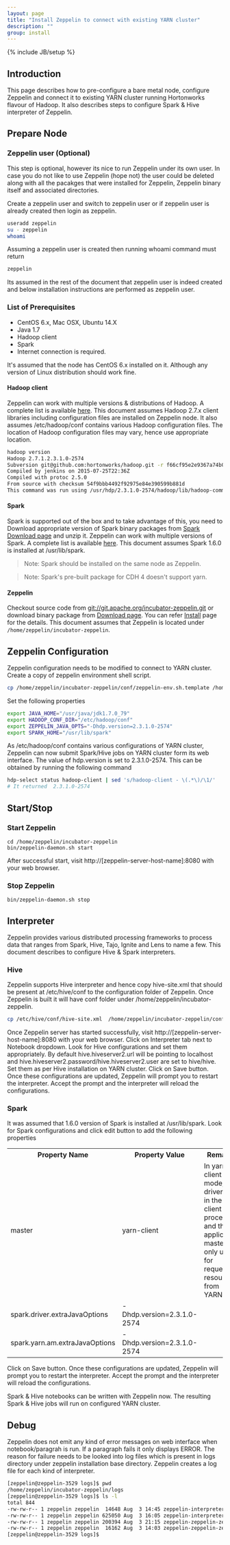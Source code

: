 ```yaml
---
layout: page
title: "Install Zeppelin to connect with existing YARN cluster"
description: ""
group: install
---
```

<!--
Licensed under the Apache License, Version 2.0 (the "License");
you may not use this file except in compliance with the License.
You may obtain a copy of the License at

http://www.apache.org/licenses/LICENSE-2.0

Unless required by applicable law or agreed to in writing, software
distributed under the License is distributed on an "AS IS" BASIS,
WITHOUT WARRANTIES OR CONDITIONS OF ANY KIND, either express or implied.
See the License for the specific language governing permissions and
limitations under the License.
-->
{% include JB/setup %}

## Introduction
This page describes how to pre-configure a bare metal node, configure Zeppelin and connect it to existing YARN cluster running Hortonworks flavour of Hadoop. It also describes steps to configure Spark & Hive interpreter of Zeppelin.

## Prepare Node

### Zeppelin user (Optional)
This step is optional, however its nice to run Zeppelin under its own user. In case you do not like to use Zeppelin (hope not) the user could be deleted along with all the pacakges that were installed for Zeppelin, Zeppelin binary itself and associated directories.

Create a zeppelin user and switch to zeppelin user or if zeppelin user is already created then login as zeppelin.

```bash
useradd zeppelin
su - zeppelin 
whoami
```
Assuming a zeppelin user is created then running whoami command must return 

```bash
zeppelin
```

Its assumed in the rest of the document that zeppelin user is indeed created and below installation instructions are performed as zeppelin user.

### List of Prerequisites

 * CentOS 6.x, Mac OSX, Ubuntu 14.X
 * Java 1.7
 * Hadoop client
 * Spark
 * Internet connection is required. 

It's assumed that the node has CentOS 6.x installed on it. Although any version of Linux distribution should work fine.

#### Hadoop client
Zeppelin can work with multiple versions & distributions of Hadoop. A complete list is available [here](https://github.com/apache/incubator-zeppelin#build). This document assumes Hadoop 2.7.x client libraries including configuration files are installed on Zeppelin node. It also assumes /etc/hadoop/conf contains various Hadoop configuration files. The location of Hadoop configuration files may vary, hence use appropriate location.

```bash
hadoop version
Hadoop 2.7.1.2.3.1.0-2574
Subversion git@github.com:hortonworks/hadoop.git -r f66cf95e2e9367a74b0ec88b2df33458b6cff2d0
Compiled by jenkins on 2015-07-25T22:36Z
Compiled with protoc 2.5.0
From source with checksum 54f9bbb4492f92975e84e390599b881d
This command was run using /usr/hdp/2.3.1.0-2574/hadoop/lib/hadoop-common-2.7.1.2.3.1.0-2574.jar
```

#### Spark
Spark is supported out of the box and to take advantage of this, you need to Download appropriate version of Spark binary packages from [Spark Download page](http://spark.apache.org/downloads.html) and unzip it.
Zeppelin can work with multiple versions of Spark. A complete list is available [here](https://github.com/apache/incubator-zeppelin#build).
This document assumes Spark 1.6.0 is installed at /usr/lib/spark.
> Note: Spark should be installed on the same node as Zeppelin.

> Note: Spark's pre-built package for CDH 4 doesn't support yarn.

#### Zeppelin

Checkout source code from [git://git.apache.org/incubator-zeppelin.git](https://github.com/apache/incubator-zeppelin.git) or download binary package from [Download page](https://zeppelin.incubator.apache.org/download.html).
You can refer [Install](install.html) page for the details.
This document assumes that Zeppelin is located under `/home/zeppelin/incubator-zeppelin`.

## Zeppelin Configuration
Zeppelin configuration needs to be modified to connect to YARN cluster. Create a copy of zeppelin environment shell script.

```bash
cp /home/zeppelin/incubator-zeppelin/conf/zeppelin-env.sh.template /home/zeppelin/incubator-zeppelin/conf/zeppelin-env.sh 
```

Set the following properties

```bash
export JAVA_HOME="/usr/java/jdk1.7.0_79"
export HADOOP_CONF_DIR="/etc/hadoop/conf"
export ZEPPELIN_JAVA_OPTS="-Dhdp.version=2.3.1.0-2574"
export SPARK_HOME="/usr/lib/spark"
```

As /etc/hadoop/conf contains various configurations of YARN cluster, Zeppelin can now submit Spark/Hive jobs on YARN cluster form its web interface. The value of hdp.version is set to 2.3.1.0-2574. This can be obtained by running the following command

```bash
hdp-select status hadoop-client | sed 's/hadoop-client - \(.*\)/\1/'
# It returned  2.3.1.0-2574
```

## Start/Stop
### Start Zeppelin

```
cd /home/zeppelin/incubator-zeppelin
bin/zeppelin-daemon.sh start
```
After successful start, visit http://[zeppelin-server-host-name]:8080 with your web browser.

### Stop Zeppelin

```
bin/zeppelin-daemon.sh stop
```

## Interpreter
Zeppelin provides various distributed processing frameworks to process data that ranges from Spark, Hive, Tajo, Ignite and Lens to name a few. This document describes to configure Hive & Spark interpreters.

### Hive
Zeppelin supports Hive interpreter and hence copy hive-site.xml that should be present at /etc/hive/conf to the configuration folder of Zeppelin. Once Zeppelin is built it will have conf folder under /home/zeppelin/incubator-zeppelin.

```bash
cp /etc/hive/conf/hive-site.xml  /home/zeppelin/incubator-zeppelin/conf
```

Once Zeppelin server has started successfully, visit http://[zeppelin-server-host-name]:8080 with your web browser. Click on Interpreter tab next to Notebook dropdown. Look for Hive configurations and set them appropriately. By default hive.hiveserver2.url will be pointing to localhost and hive.hiveserver2.password/hive.hiveserver2.user are set to hive/hive. Set them as per Hive installation on YARN cluster. 
Click on Save button. Once these configurations are updated, Zeppelin will prompt you to restart the interpreter. Accept the prompt and the interpreter will reload the configurations.

### Spark
It was assumed that 1.6.0 version of Spark is installed at /usr/lib/spark. Look for Spark configurations and click edit button to add the following properties

<table class="table-configuration">
  <tr>
    <th>Property Name</th>
    <th>Property Value</th>
    <th>Remarks</th>
  </tr>
  <tr>
    <td>master</td>
    <td>yarn-client</td>
    <td>In yarn-client mode, the driver runs in the client process, and the application master is only used for requesting resources from YARN.</td>
  </tr>
  <tr>
    <td>spark.driver.extraJavaOptions</td>
    <td>-Dhdp.version=2.3.1.0-2574</td>
    <td></td>
  </tr>
  <tr>
    <td>spark.yarn.am.extraJavaOptions</td>
    <td>-Dhdp.version=2.3.1.0-2574</td>
    <td></td>
  </tr>
</table>

Click on Save button. Once these configurations are updated, Zeppelin will prompt you to restart the interpreter. Accept the prompt and the interpreter will reload the configurations.

Spark & Hive notebooks can be written with Zeppelin now. The resulting Spark & Hive jobs will run on configured YARN cluster.

## Debug
Zeppelin does not emit any kind of error messages on web interface when notebook/paragrah is run. If a paragraph fails it only displays ERROR. The reason for failure needs to be looked into log files which is present in logs directory under zeppelin installation base directory. Zeppelin creates a log file for each kind of interpreter.

```bash
[zeppelin@zeppelin-3529 logs]$ pwd
/home/zeppelin/incubator-zeppelin/logs
[zeppelin@zeppelin-3529 logs]$ ls -l
total 844
-rw-rw-r-- 1 zeppelin zeppelin  14648 Aug  3 14:45 zeppelin-interpreter-hive-zeppelin-zeppelin-3529.log
-rw-rw-r-- 1 zeppelin zeppelin 625050 Aug  3 16:05 zeppelin-interpreter-spark-zeppelin-zeppelin-3529.log
-rw-rw-r-- 1 zeppelin zeppelin 200394 Aug  3 21:15 zeppelin-zeppelin-zeppelin-3529.log
-rw-rw-r-- 1 zeppelin zeppelin  16162 Aug  3 14:03 zeppelin-zeppelin-zeppelin-3529.out
[zeppelin@zeppelin-3529 logs]$ 
```
